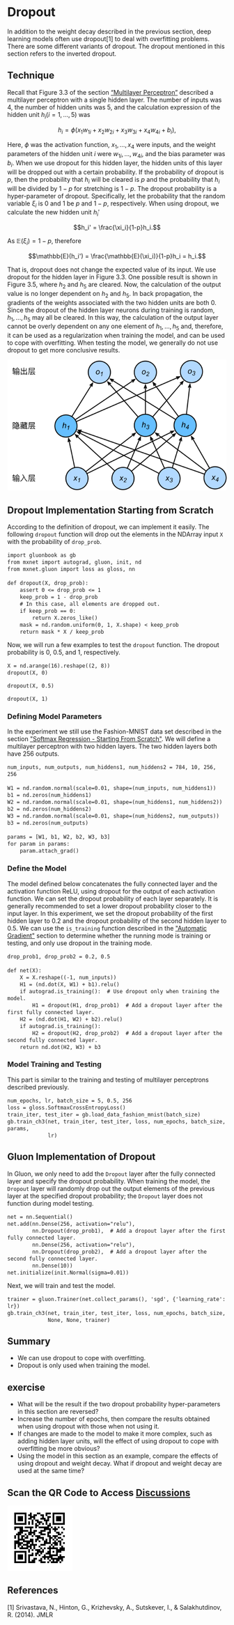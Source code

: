 # Dropout

In addition to the weight decay described in the previous section, deep learning models often use dropout[1] to deal with overfitting problems. There are some different variants of dropout. The dropout mentioned in this section refers to the inverted dropout.

## Technique

Recall that Figure 3.3 of the section [“Multilayer Perceptron”](mlp.md) described a multilayer perceptron with a single hidden layer. The number of inputs was 4, the number of hidden units was 5, and the calculation expression of the hidden unit $h_i$($i=1, \ldots, 5$) was

$$h_i = \phi\left(x_1 w_{1i}+ x_2 w_{2i} + x_3 w_{3i} + x_4 w_{4i} + b_i\right),$$

Here, $\phi$ was the activation function, $x_1, \ldots, x_4$ were inputs, and the weight parameters of the hidden unit $i$ were $w_{1i}, \ldots, w_{4i}$, and the bias parameter was $b_i$. When we use dropout for this hidden layer, the hidden units of this layer will be dropped out with a certain probability. If the probability of dropout is $p$,
then the probability that $h_i$ will be cleared is $p$ and the probability that $h_i$ will be divided by $1-p$ for stretching is $1-p$. The dropout probability is a hyper-parameter of dropout. Specifically, let the probability that the random variable $\xi_i$ is 0 and 1 be $p$ and $1-p$, respectively. When using dropout, we calculate the new hidden unit $h_i'$

$$h_i' = \frac{\xi_i}{1-p}h_i.$$

As $\mathbb{E}(\xi_i) = 1-p$, therefore

$$\mathbb{E}(h_i') = \frac{\mathbb{E}(\xi_i)}{1-p}h_i = h_i.$$

That is, dropout does not change the expected value of its input. We use dropout for the hidden layer in Figure 3.3. One possible result is shown in Figure 3.5, where $h_2$ and $h_5$ are cleared. Now, the calculation of the output value is no longer dependent on $h_2$ and $h_5$. In back propagation, the gradients of the weights associated with the two hidden units are both 0. Since the dropout of the hidden layer neurons during training is random, $h_1, \ldots, h_5$ may all be cleared. In this way, the calculation of the output layer cannot be overly dependent on any one element of $h_1, \ldots, h_5$ and, therefore, it can be used as a regularization when training the model, and can be used to cope with overfitting. When testing the model, we generally do not use dropout to get more conclusive results.

![The hidden layer uses a multilayer perceptron with dropout. ](../img/dropout.svg)

## Dropout Implementation Starting from Scratch

According to the definition of dropout, we can implement it easily. The following `dropout` function will drop out the elements in the NDArray input `X` with the probability of `drop_prob`.

```{.python .input}
import gluonbook as gb
from mxnet import autograd, gluon, init, nd
from mxnet.gluon import loss as gloss, nn

def dropout(X, drop_prob):
    assert 0 <= drop_prob <= 1
    keep_prob = 1 - drop_prob
    # In this case, all elements are dropped out.
    if keep_prob == 0:
        return X.zeros_like()
    mask = nd.random.uniform(0, 1, X.shape) < keep_prob
    return mask * X / keep_prob
```

Now, we will run a few examples to test the `dropout` function. The dropout probability is 0, 0.5, and 1, respectively.

```{.python .input}
X = nd.arange(16).reshape((2, 8))
dropout(X, 0)
```

```{.python .input}
dropout(X, 0.5)
```

```{.python .input}
dropout(X, 1)
```

### Defining Model Parameters

In the experiment we still use the Fashion-MNIST data set described in the section ["Softmax Regression - Starting From Scratch"](softmax-regression-scratch.md). We will define a multilayer perceptron with two hidden layers. The two hidden layers both have 256 outputs.

```{.python .input}
num_inputs, num_outputs, num_hiddens1, num_hiddens2 = 784, 10, 256, 256

W1 = nd.random.normal(scale=0.01, shape=(num_inputs, num_hiddens1))
b1 = nd.zeros(num_hiddens1)
W2 = nd.random.normal(scale=0.01, shape=(num_hiddens1, num_hiddens2))
b2 = nd.zeros(num_hiddens2)
W3 = nd.random.normal(scale=0.01, shape=(num_hiddens2, num_outputs))
b3 = nd.zeros(num_outputs)

params = [W1, b1, W2, b2, W3, b3]
for param in params:
    param.attach_grad()
```

### Define the Model

The model defined below concatenates the fully connected layer and the activation function ReLU, using dropout for the output of each activation function. We can set the dropout probability of each layer separately. It is generally recommended to set a lower dropout probability closer to the input layer. In this experiment, we set the dropout probability of the first hidden layer to 0.2 and the dropout probability of the second hidden layer to 0.5. We can use the `is_training` function described in the ["Automatic Gradient"](../chapter_prerequisite/autograd.md) section to determine whether the running mode is training or testing, and only use dropout in the training mode.

```{.python .input}
drop_prob1, drop_prob2 = 0.2, 0.5

def net(X):
    X = X.reshape((-1, num_inputs))
    H1 = (nd.dot(X, W1) + b1).relu()
    if autograd.is_training():  # Use dropout only when training the model.
        H1 = dropout(H1, drop_prob1)  # Add a dropout layer after the first fully connected layer.
    H2 = (nd.dot(H1, W2) + b2).relu()
    if autograd.is_training():
        H2 = dropout(H2, drop_prob2)  # Add a dropout layer after the second fully connected layer.
    return nd.dot(H2, W3) + b3
```

### Model Training and Testing

This part is similar to the training and testing of multilayer perceptrons described previously.

```{.python .input}
num_epochs, lr, batch_size = 5, 0.5, 256
loss = gloss.SoftmaxCrossEntropyLoss()
train_iter, test_iter = gb.load_data_fashion_mnist(batch_size)
gb.train_ch3(net, train_iter, test_iter, loss, num_epochs, batch_size, params,
             lr)
```

## Gluon Implementation of Dropout

In Gluon, we only need to add the `Dropout` layer after the fully connected layer and specify the dropout probability. When training the model, the `Dropout` layer will randomly drop out the output elements of the previous layer at the specified dropout probability; the `Dropout` layer does not function during model testing.

```{.python .input}
net = nn.Sequential()
net.add(nn.Dense(256, activation="relu"),
        nn.Dropout(drop_prob1),  # Add a dropout layer after the first fully connected layer.
        nn.Dense(256, activation="relu"),
        nn.Dropout(drop_prob2),  # Add a dropout layer after the second fully connected layer.
        nn.Dense(10))
net.initialize(init.Normal(sigma=0.01))
```

Next, we will train and test the model.

```{.python .input}
trainer = gluon.Trainer(net.collect_params(), 'sgd', {'learning_rate': lr})
gb.train_ch3(net, train_iter, test_iter, loss, num_epochs, batch_size,
             None, None, trainer)
```

## Summary

* We can use dropout to cope with overfitting.
* Dropout is only used when training the model.

## exercise

* What will be the result if the two dropout probability hyper-parameters in this section are reversed?
* Increase the number of epochs, then compare the results obtained when using dropout with those when not using it.
* If changes are made to the model to make it more complex, such as adding hidden layer units, will the effect of using dropout to cope with overfitting be more obvious?
* Using the model in this section as an example, compare the effects of using dropout and weight decay. What if dropout and weight decay are used at the same time?

## Scan the QR Code to Access [Discussions](https://discuss.gluon.ai/t/topic/1278)

![](../img/qr_dropout.svg)

## References

[1] Srivastava, N., Hinton, G., Krizhevsky, A., Sutskever, I., & Salakhutdinov, R. (2014).  JMLR
